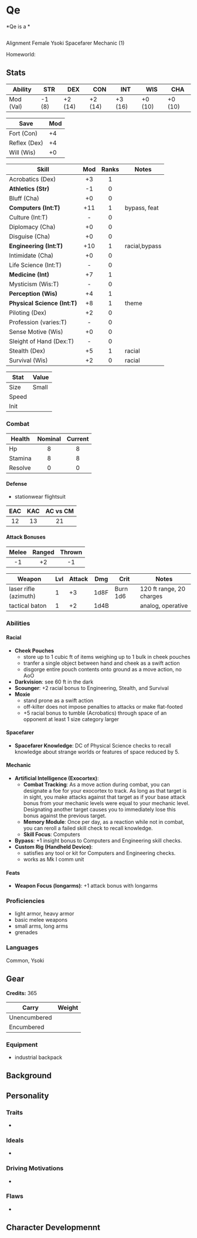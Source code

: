 # Qe
*Qe is a *

![]()

Alignment Female Ysoki Spacefarer Mechanic (1)

Homeworld: 

## Stats

|**Ability**|**STR**|**DEX**|**CON**|**INT**|**WIS**|**CHA**|
| ---- | ---- | ---- | ---- | ---- | ---- | ---- |
|Mod (Val)| -1 (8) | +2 (14) | +2 (14) | +3 (16) | +0 (10) | +0 (10) |

| Save | Mod |
| ---- | --- |
| Fort (Con) | +4 |
| Reflex (Dex) | +4 |
| Will (Wis) | +0 |

| Skill | Mod | Ranks | Notes
| ---- | :--: | :---: | ----- |
| Acrobatics (Dex) | +3 | 1 ||
| **Athletics (Str)** | -1 | 0 ||
| Bluff (Cha) | +0 | 0 ||
| **Computers (Int:T)** | +11 | 1 |bypass, feat|
| Culture (Int:T) | - | 0 ||
| Diplomacy (Cha) | +0 | 0 ||
| Disguise (Cha) | +0 | 0 ||
| **Engineering (Int:T)** | +10 | 1 |racial,bypass|
| Intimidate (Cha) | +0 | 0 ||
| Life Science (Int:T) | - | 0 ||
| **Medicine (Int)**| +7 | 1 ||
| Mysticism (Wis:T) | - | 0 ||
| **Perception (Wis)** | +4 | 1 ||
| **Physical Science (Int:T)** | +8 | 1 |theme|
| Piloting (Dex) | +2 | 0 ||
| Profession (varies:T) | - | 0 ||
| Sense Motive (Wis) | +0 | 0 ||
| Sleight of Hand (Dex:T) | - | 0 ||
| Stealth (Dex) | +5 | 1 |racial|
| Survival (Wis) | +2 | 0 |racial|

| Stat | Value |
| ---- | ----- |
| Size | Small |
| Speed ||
| Init ||

### Combat

| Health | Nominal | Current |
| ------ | :-----: | :-----: |
| Hp |  8 | 8 |
| Stamina | 8 | 8 |
| Resolve | 0 | 0 |

#### Defense
- stationwear flightsuit

| EAC | KAC | AC vs CM |
| :-: | :-: | :------: |
| 12 | 13 | 21 |

#### Attack Bonuses

| Melee | Ranged | Thrown |
| :---: | :----: | :----: |
| -1 | +2 | -1 |

| Weapon | Lvl | Attack | Dmg | Crit | Notes |
| ------ | --- | ------ | --- | ---- | ----- |
| laser rifle (azimuth) | 1 | +3 | 1d8F | Burn 1d6 | 120 ft range, 20 charges |
| tactical baton | 1 | +2 | 1d4B | | analog, operative|


### Abilities

#### Racial

- **Cheek Pouches**
	- store up to 1 cubic ft of items weighing up to 1 bulk in cheek pouches
	- tranfer a single object between hand and cheek as a swift action
	- disgorge entire pouch contents onto ground as a move action, no AoO
- **Darkvision**: see 60 ft in the dark
- **Scounger**: +2 racial bonus to Engineering, Stealth, and Survival
- **Moxie**
	- stand prone as a swift action
	- off-kilter does not impose penalties to attacks or make flat-footed
	- +5 racial bonus to tumble (Acrobatics) through space of an opponent at least 1 size category larger

#### Spacefarer

- **Spacefarer Knowledge**: DC of Physical Science checks to recall knowledge about 	strange worlds or features of space reduced by 5.

#### Mechanic

- **Artificial Intelligence (Exocortex)**:
	- **Combat Tracking**: As a move action during combat, you can designate a foe for your exocortex to track. As long as that target is in sight, you make attacks against that target as if your base attack bonus from your mechanic levels were equal to your mechanic level. Designating another target causes you to immediately lose this bonus against the previous target.
	- **Memory Module**: Once per day, as a reaction while not in combat, you can reroll a failed skill check to recall knowledge.
	- **Skill Focus**: Computers
- **Bypass**: +1 insight bonus to Computers and Engineering skill checks.
- **Custom Rig (Handheld Device)**:
	- satisfies any tool or kit for Computers and Engineering checks.
	- works as Mk I comm unit

#### Feats

- **Weapon Focus (longarms)**: +1 attack bonus with longarms

### Proficiencies

- light armor, heavy armor
- basic melee weapons
- small arms, long arms
- grenades

### Languages

Common, Ysoki

## Gear

**Credits:** 365

| Carry | Weight |
| ----- | ------ |
| Unencumbered | |
| Encumbered |

### Equipment

- industrial backpack

## Background

## Personality
### Traits

- 

### Ideals

- 

### Driving Motivations

- 

### Flaws

- 

## Character Developmennt
